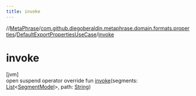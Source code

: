 ```yaml
---
title: invoke
---
```

//[MetaPhrase](../../../index.html)/[com.github.diegoberaldin.metaphrase.domain.formats.properties](../index.html)/[DefaultExportPropertiesUseCase](index.html)/[invoke](invoke.html)



# invoke



[jvm]\
open suspend operator override fun [invoke](invoke.html)(segments: [List](https://kotlinlang.org/api/latest/jvm/stdlib/kotlin.collections/-list/index.html)&lt;[SegmentModel](../../com.github.diegoberaldin.metaphrase.domain.project.data/-segment-model/index.html)&gt;, path: [String](https://kotlinlang.org/api/latest/jvm/stdlib/kotlin/-string/index.html))




